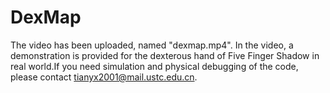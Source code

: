 # DexMap
The video has been uploaded, named "dexmap.mp4". In the video, a demonstration is provided for the dexterous hand of Five Finger Shadow in real world.If you need simulation and physical debugging of the code, please contact tianyx2001@mail.ustc.edu.cn.
